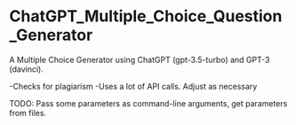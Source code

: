# ChatGPT_Multiple_Choice_Question_Generator
A Multiple Choice Generator using ChatGPT (gpt-3.5-turbo) and GPT-3 (davinci). 

-Checks for plagiarism
-Uses a lot of API calls. Adjust as necessary

TODO: Pass some parameters as command-line arguments, get parameters from files.
